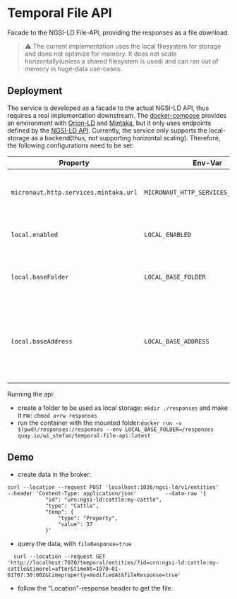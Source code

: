 # Temporal File API

Facade to the NGSI-LD File-API, providing the responses as a file download.

>:warning: The current implementation uses the local filesystem for storage and does not optimize for memory. It does not scale horizontally(unless a shared filesystem is used)
> and can ran out of memory in huge-data use-cases.  

## Deployment

The service is developed as a facade to the actual NGSI-LD API, thus requires a real implementation downstream. The [docker-compose](./src/test/resources/docker-compose/docker-compose.yml) provides an environment
with [Orion-LD](https://github.com/FIWARE/context.Orion-LD) and [Mintaka](https://github.com/FIWARE/mintaka), but it only uses endpoints defined by the
[NGSI-LD API](https://docbox.etsi.org/isg/cim/open/Latest%20release%20NGSI-LD%20API%20for%20public%20comment.pdf). Currently, the service only supports the local-storage as a backend(thus, not supporting horizontal scaling). Therefore, the
following configurations need to be set:

|  Property | Env-Var | Description | Default |
| ----------------- | ----------------------------------- | ----------------------------------------------- | ------------------------ |
| `micronaut.http.services.mintaka.url`        | `MICRONAUT_HTTP_SERVICES_MINTAKA_URL` | Address to the downstream temporal api.    |  http://localhost:8080  |
| `local.enabled`        | `LOCAL_ENABLED` | Should the local storage be enabled.    |  true  |
| `local.baseFolder`        | `LOCAL_BASE_FOLDER` | Folder to be used for storing the generated files.    |  /responses  |
| `local.baseAddress`        | `LOCAL_BASE_ADDRESS` | Address of the Temporal-File API to generate the location headers for accesing the files.   |  http://localhost:7070/  |

Running the api:

- create a folder to be used as local storage: ```mkdir ./responses``` and make it rw: ```chmod a+rw responses```
- run the container with the mounted folder:```docker run -v $(pwd)/responses:/responses --env LOCAL_BASE_FOLDER=/responses quay.io/wi_stefan/temporal-file-api:latest```

## Demo

- create data in the broker:

```shell
curl --location --request POST 'localhost:1026/ngsi-ld/v1/entities'         --header 'Content-Type: application/json'         --data-raw '{
            "id": "urn:ngsi-ld:cattle:my-cattle",
            "type": "Cattle",
            "temp": {
                "type": "Property",
                "value": 37
            }'
```
- query the data, with ```fileResponse=true```
```shell
  curl --location --request GET 'http://localhost:7070/temporal/entities/?id=urn:ngsi-ld:cattle:my-cattle&timerel=after&timeAt=1970-01-01T07:30:00Z&timeproperty=modifiedAt&fileResponse=true'
```
- follow the "Location"-response header to get the file.